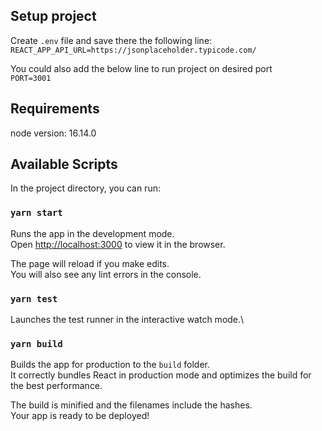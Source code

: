 ## Setup project

Create `.env` file and save there the following line:
`REACT_APP_API_URL=https://jsonplaceholder.typicode.com/`

You could also add the below line to run project on desired port  
`PORT=3001`

## Requirements

node version: 16.14.0

## Available Scripts

In the project directory, you can run:

### `yarn start`

Runs the app in the development mode.\
Open [http://localhost:3000](http://localhost:3000) to view it in the browser.

The page will reload if you make edits.\
You will also see any lint errors in the console.

### `yarn test`

Launches the test runner in the interactive watch mode.\

### `yarn build`

Builds the app for production to the `build` folder.\
It correctly bundles React in production mode and optimizes the build for the best performance.

The build is minified and the filenames include the hashes.\
Your app is ready to be deployed!
